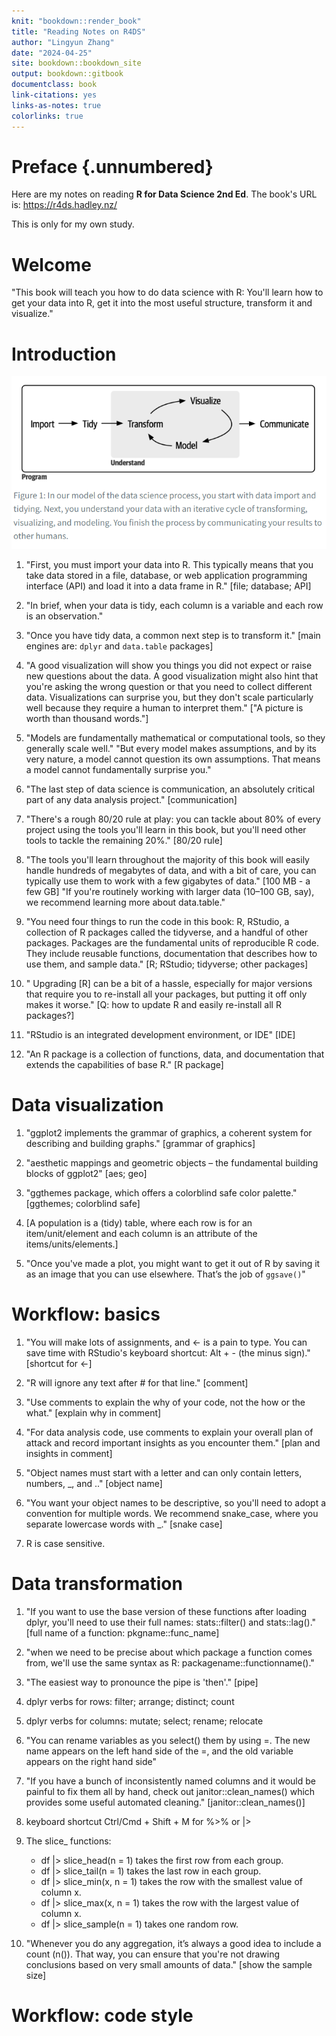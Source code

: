 ```yaml
--- 
knit: "bookdown::render_book"
title: "Reading Notes on R4DS"
author: "Lingyun Zhang"
date: "2024-04-25"
site: bookdown::bookdown_site
output: bookdown::gitbook
documentclass: book
link-citations: yes
links-as-notes: true
colorlinks: true
---
```






# Preface {.unnumbered}

Here are my notes on reading **R for Data Science 2nd Ed**. The book's URL is: https://r4ds.hadley.nz/

This is only for my own study.

# Welcome

"This book will teach you how to do data science with R: You'll learn how to get your data into R, get it into the most useful structure, transform it and visualize."

# Introduction

![](figs/data_science_process.PNG)

1. "First, you must import your data into R. This typically means that you take data stored in a file, database, or web application programming interface (API) and load it into a data frame in R." [file; database; API]

1. "In brief, when your data is tidy, each column is a variable and each row is an observation."

1. "Once you have tidy data, a common next step is to transform it." [main engines are: `dplyr` and `data.table` packages]

1. "A good visualization will show you things you did not expect or raise new questions about the data. A good visualization might also hint that you're asking the wrong question or that you need to collect different data. Visualizations can surprise you, but they don't scale particularly well because they require a human to interpret them." ["A picture is worth than thousand words."]

1. "Models are fundamentally mathematical or computational tools, so they generally scale well." "But every model makes assumptions, and by its very nature, a model cannot question its own assumptions. That means a model cannot fundamentally surprise you."

1. "The last step of data science is communication, an absolutely critical part of any data analysis project." [communication]

1. "There's a rough 80/20 rule at play: you can tackle about 80% of every project using the tools you'll learn in this book, but you'll need other tools to tackle the remaining 20%." [80/20 rule]

1. "The tools you'll learn throughout the majority of this book will easily handle hundreds of megabytes of data, and with a bit of care, you can typically use them to work with a few gigabytes of data." [100 MB - a few GB] "If you're routinely working with larger data (10–100 GB, say), we recommend learning more about data.table."

1. "You need four things to run the code in this book: R, RStudio, a collection of R packages called the tidyverse, and a handful of other packages. Packages are the fundamental units of reproducible R code. They include reusable functions, documentation that describes how to use them, and sample data." [R; RStudio; tidyverse; other packages]

1. " Upgrading [R] can be a bit of a hassle, especially for major versions that require you to re-install all your packages, but putting it off only makes it worse." [Q: how to update R and easily re-install all R packages?]

1. "RStudio is an integrated development environment, or IDE" [IDE]

1. "An R package is a collection of functions, data, and documentation that extends the capabilities of base R." [R package]

# Data visualization

1. "ggplot2 implements the grammar of graphics, a coherent system for describing and building graphs." [grammar of graphics]

1. "aesthetic mappings and geometric objects – the fundamental building blocks of ggplot2" [aes; geo]

1. "ggthemes package, which offers a colorblind safe color palette." [ggthemes; colorblind safe]

1. [A population is a (tidy) table, where each row is for an item/unit/element and each column is an attribute of the items/units/elements.]

1. "Once you've made a plot, you might want to get it out of R by saving it as an image that you can use elsewhere. That’s the job of `ggsave()`"

# Workflow: basics

1. "You will make lots of assignments, and <- is a pain to type. You can save time with RStudio's keyboard shortcut: Alt + - (the minus sign)." [shortcut for <-]

1. "R will ignore any text after # for that line." [comment]

1. "Use comments to explain the why of your code, not the how or the what." [explain why in comment]

1. "For data analysis code, use comments to explain your overall plan of attack and record important insights as you encounter them." [plan and insights in comment]

1. "Object names must start with a letter and can only contain letters, numbers, _, and .." [object name]

1. "You want your object names to be descriptive, so you'll need to adopt a convention for multiple words. We recommend snake_case, where you separate lowercase words with _." [snake case]

1. R is case sensitive.

# Data transformation

1. "If you want to use the base version of these functions after loading dplyr, you'll need to use their full names: stats::filter() and stats::lag()." [full name of a function: pkgname::func_name]

1. "when we need to be precise about which package a function comes from, we'll use the same syntax as R: packagename::functionname()."

1. "The easiest way to pronounce the pipe is 'then'." [pipe]

1. dplyr verbs for rows: filter; arrange; distinct; count

1. dplyr verbs for columns: mutate; select; rename; relocate

1. "You can rename variables as you select() them by using =. The new name appears on the left hand side of the =, and the old variable appears on the right hand side"

1. "If you have a bunch of inconsistently named columns and it would be painful to fix them all by hand, check out janitor::clean_names() which provides some useful automated cleaning." [janitor::clean_names()]

1. keyboard shortcut Ctrl/Cmd + Shift + M for %>% or |>

1. The slice_ functions:

    - df |> slice_head(n = 1) takes the first row from each group.
    - df |> slice_tail(n = 1) takes the last row in each group.
    - df |> slice_min(x, n = 1) takes the row with the smallest value of column x.
    - df |> slice_max(x, n = 1) takes the row with the largest value of column x.
    - df |> slice_sample(n = 1) takes one random row.
    
1. "Whenever you do any aggregation, it’s always a good idea to include a count (n()). That way, you can ensure that you're not drawing conclusions based on very small amounts of data." [show the sample size] 

# Workflow: code style








 
